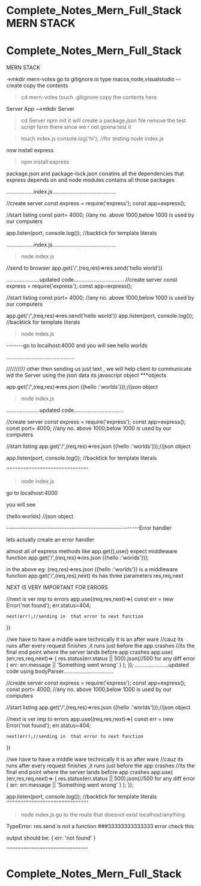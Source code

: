 # Complete_Notes_Mern_Full_Stack MERN STACK
# Complete_Notes_Mern_Full_Stack

MERN STACK

->mkdir mern-votes
go to gitignore.io
type macos,node,visualstudio -- create
copy the contents
>cd mern-votes
>touch .gitignore
copy the contents here



Server App
-->mkdir Server
>cd Server
>npm init
it will create a package.json file
remove the test script form there since we r not gonna test it

>touch index.js
console.log('hi'); //for testing
>node index.js

now install express
>npm install express

package.json and package-lock.json conatins all the dependencies that express depends on
and node modules contains all those packages


..................index.js..........................................

//create server
const express = require('express');
const app=express();

//start listing
const port= 4000; //any no. above 1000,below 1000 is used by our computers

app.listen(port, console.log()); //backtick for template literals

..................index.js..........................................


>node index.js

//send to browser
app.get('/',(req,res)=>res.send('hello world'))

......................updated code.................................
//create server
const express = require('express');
const app=express();

//start listing
const port= 4000; //any no. above 1000,below 1000 is used by our computers

app.get('/',(req,res)=>res.send('hello world'))
app.listen(port, console.log()); //backtick for template literals



>node index.js

-------go to localhost:4000 and you will see hello worlds

.............................................

//////////
other then sending us just text ,
we will help client to communicate wd the Server
using the json data
its javascript object  ***objects


app.get('/',(req,res)=>res.json ({hello :'worlds'}));//json object

>node index.js

......................updated code.................................



//create server
const express = require('express');
const app=express();
const port= 4000; //any no. above 1000,below 1000 is used by our computers

//start listing
app.get('/',(req,res)=>res.json ({hello :'worlds'}));//json object



app.listen(port, console.log()); //backtick for template literals

''''''''''''''''''''''''''''''''''''''''''''''''''''
>node index.js

go to localhost:4000

you will see

{hello:worlds} //json object

-------------------------------------------------------Error handler

lets actually create an error handler

almost all of express methods like app.get(),use() expect middleware function
app.get('/',(req,res)=>res.json ({hello :'worlds'}));

in the above eg: (req,res)=>res.json ({hello :'worlds'}) is a middleware function
app.get('/',(req,res),next)
its has three parameters res,req,next

NEXT IS VERY IMPORTANT FOR ERRORS

//next is ver imp to errors
app.use((req,res,next)=>{
    const err = new Error('not found');
    err.status=404;

    next(err);//sending in  that error to next function
})


//we have to have a middle ware technically it is an after ware
//cauz its runs after every request finishes ,it runs just before the app crashes
//its the final end point where the server lands before app crashes
app.use( (err,res,req,next)=> {
    res.status(err.status || 500).json(//500 for any diff error
        {
            err: err.message || 'Something went wrong'
         }
    );
});
......................updated code using bodyParser.................................

//create server
const express = require('express');
const app=express();
const port= 4000; //any no. above 1000,below 1000 is used by our computers

//start listing
app.get('/',(req,res)=>res.json ({hello :'worlds'}));//json object


//next is ver imp to errors
app.use((req,res,next)=>{
    const err = new Error('not found');
    err.status=404;

    next(err);//sending in  that error to next function
})


//we have to have a middle ware technically it is an after ware
//cauz its runs after every request finishes ,it runs just before the app crashes
//its the final end point where the server lands before app crashes
app.use( (err,res,req,next)=> {
    res.status(err.status || 500).json(//500 for any diff error
        {
            err: err.message || 'Something went wrong'
         }
    );
});

app.listen(port, console.log()); //backtick for template literals
''''''''''''''''''''''''''''''''''''''''''''''''''''


>node index.js
go to the route that doesnot exist
localhost/anything

TypeError: res.send is not a function ###33333333333333 error check this


output should be:
{
err: 'not found'
}




''''''''''''''''''''''''''''''''''''''''''''''''''''


# Complete_Notes_Mern_Full_Stack
